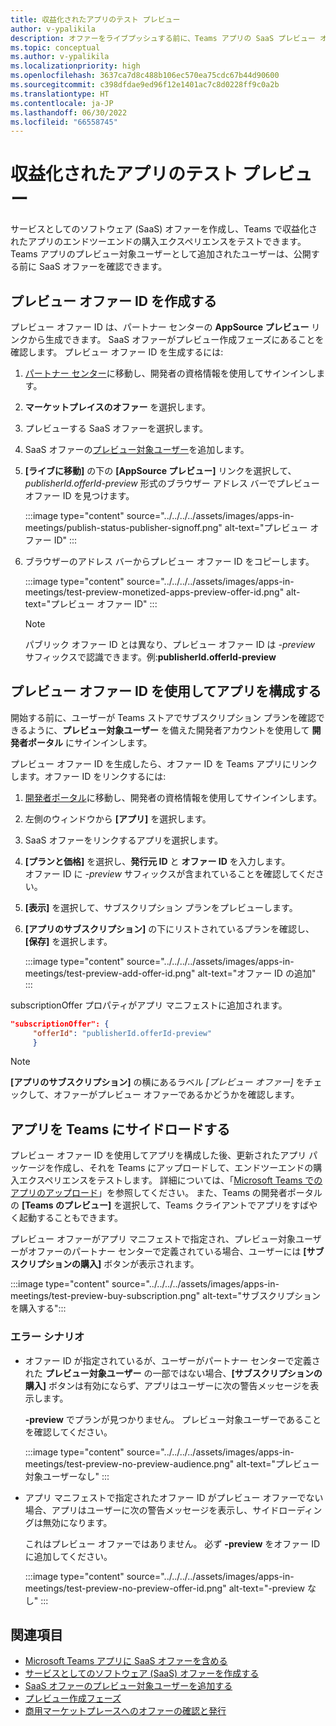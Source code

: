 ```yaml
---
title: 収益化されたアプリのテスト プレビュー
author: v-ypalikila
description: オファーをライブプッシュする前に、Teams アプリの SaaS プレビュー オファーを作成してテストする方法について説明します。 サービスとしてのソフトウェア (SaaS) オファーを作成し、Teams で収益化されたアプリのエンドツーエンドの購入エクスペリエンスをテストできます。
ms.topic: conceptual
ms.author: v-ypalikila
ms.localizationpriority: high
ms.openlocfilehash: 3637ca7d8c488b106ec570ea75cdc67b44d90600
ms.sourcegitcommit: c398dfdae9ed96f12e1401ac7c8d0228ff9c0a2b
ms.translationtype: HT
ms.contentlocale: ja-JP
ms.lasthandoff: 06/30/2022
ms.locfileid: "66558745"
---
```

# <a name="test-preview-for-monetized-apps"></a>収益化されたアプリのテスト プレビュー

サービスとしてのソフトウェア (SaaS) オファーを作成し、Teams で収益化されたアプリのエンドツーエンドの購入エクスペリエンスをテストできます。 Teams アプリのプレビュー対象ユーザーとして追加されたユーザーは、公開する前に SaaS オファーを確認できます。

## <a name="create-a-preview-offer-id"></a>プレビュー オファー ID を作成する

プレビュー オファー ID は、パートナー センターの **AppSource プレビュー** リンクから生成できます。 SaaS オファーがプレビュー作成フェーズにあることを確認します。 プレビュー オファー ID を生成するには:

1. [パートナー センター](https://go.microsoft.com/fwlink/?linkid=2166002)に移動し、開発者の資格情報を使用してサインインします。
1. **マーケットプレイスのオファー** を選択します。
1. プレビューする SaaS オファーを選択します。
1. SaaS オファーの[プレビュー対象ユーザー](/azure/marketplace/create-new-saas-offer-preview)を追加します。
1. **[ライブに移動]** の下の **[AppSource プレビュー]** リンクを選択して、*publisherId.offerId-preview* 形式のブラウザー アドレス バーでプレビュー オファー ID を見つけます。

    :::image type="content" source="../../../../assets/images/apps-in-meetings/publish-status-publisher-signoff.png" alt-text="プレビュー オファー ID" :::

1. ブラウザーのアドレス バーからプレビュー オファー ID をコピーします。

      :::image type="content" source="../../../../assets/images/apps-in-meetings/test-preview-monetized-apps-preview-offer-id.png" alt-text="プレビュー オファー ID" :::

    > [!NOTE]
    > パブリック オファー ID とは異なり、プレビュー オファー ID は *-preview* サフィックスで認識できます。例:**publisherId.offerId-preview**

## <a name="configure-your-app-with-the-preview-offer-id"></a>プレビュー オファー ID を使用してアプリを構成する

開始する前に、ユーザーが Teams ストアでサブスクリプション プランを確認できるように、**プレビュー対象ユーザー** を備えた開発者アカウントを使用して **開発者ポータル** にサインインします。

プレビュー オファー ID を生成したら、オファー ID を Teams アプリにリンクします。オファー ID をリンクするには:

1. [開発者ポータル](https://dev.teams.microsoft.com/)に移動し、開発者の資格情報を使用してサインインします。
1. 左側のウィンドウから **[アプリ]** を選択します。
1. SaaS オファーをリンクするアプリを選択します。
1. **[プランと価格]** を選択し、**発行元 ID** と **オファー ID** を入力します。  
  オファー ID に *-preview* サフィックスが含まれていることを確認してください。
1. **[表示]** を選択して、サブスクリプション プランをプレビューします。
1. **[アプリのサブスクリプション]** の下にリストされているプランを確認し、**[保存]** を選択します。

    :::image type="content" source="../../../../assets/images/apps-in-meetings/test-preview-add-offer-id.png" alt-text="オファー ID の追加" :::

subscriptionOffer プロパティがアプリ マニフェストに追加されます。

```json
"subscriptionOffer": {
     "offerId": "publisherId.offerId-preview"  
     }
```

>[!NOTE]
> **[アプリのサブスクリプション]** の横にあるラベル *[プレビュー オファー]* をチェックして、オファーがプレビュー オファーであるかどうかを確認します。

## <a name="sideload-the-app-to-teams"></a>アプリを Teams にサイドロードする

プレビュー オファー ID を使用してアプリを構成した後、更新されたアプリ パッケージを作成し、それを Teams にアップロードして、エンドツーエンドの購入エクスペリエンスをテストします。 詳細については、「[Microsoft Teams でのアプリのアップロード](../../apps-upload.md)」を参照してください。 また、Teams の開発者ポータルの **[Teams のプレビュー]** を選択して、Teams クライアントでアプリをすばやく起動することもできます。

プレビュー オファーがアプリ マニフェストで指定され、プレビュー対象ユーザーがオファーのパートナー センターで定義されている場合、ユーザーには **[サブスクリプションの購入]** ボタンが表示されます。

:::image type="content" source="../../../../assets/images/apps-in-meetings/test-preview-buy-subscription.png" alt-text="サブスクリプションを購入する":::

### <a name="error-scenarios"></a>エラー シナリオ

* オファー ID が指定されているが、ユーザーがパートナー センターで定義された **プレビュー対象ユーザー** の一部ではない場合、**[サブスクリプションの購入]** ボタンは有効にならず、アプリはユーザーに次の警告メッセージを表示します。

  **-preview** でプランが見つかりません。 プレビュー対象ユーザーであることを確認してください。

  :::image type="content" source="../../../../assets/images/apps-in-meetings/test-preview-no-preview-audience.png" alt-text="プレビュー対象ユーザーなし" :::

* アプリ マニフェストで指定されたオファー ID がプレビュー オファーでない場合、アプリはユーザーに次の警告メッセージを表示し、サイドローディングは無効になります。
  
  これはプレビュー オファーではありません。 必ず **-preview** をオファー ID に追加してください。

  :::image type="content" source="../../../../assets/images/apps-in-meetings/test-preview-no-preview-offer-id.png" alt-text="-preview なし" :::

## <a name="see-also"></a>関連項目

* [Microsoft Teams アプリに SaaS オファーを含める](include-saas-offer.md)
* [サービスとしてのソフトウェア (SaaS) オファーを作成する](include-saas-offer.md#create-your-saas-offer)
* [SaaS オファーのプレビュー対象ユーザーを追加する](/azure/marketplace/create-new-saas-offer-preview)
* [プレビュー作成フェーズ](/azure/marketplace/review-publish-offer)
* [商用マーケットプレースへのオファーの確認と発行](/azure/marketplace/review-publish-offer#validation-and-publishing-steps)
